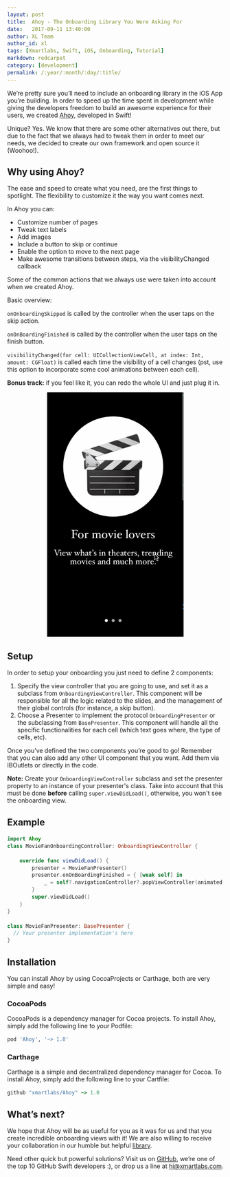 ```yaml
---
layout: post
title:  Ahoy - The Onboarding Library You Were Asking For
date:   2017-09-11 13:40:00
author: XL Team
author_id: xl
tags: [Xmartlabs, Swift, iOS, Onboarding, Tutorial]
markdown: redcarpet
category: [development]
permalink: /:year/:month/:day/:title/
---
```


We’re pretty sure you’ll need to include an onboarding library in the iOS App you’re building. In order to speed up the time spent in development while giving the developers freedom to build an awesome experience for their users, we created [Ahoy](https://github.com/xmartlabs/Ahoy), developed in Swift!

Unique?
Yes. We know that there are some other alternatives out there, but due to the fact that we always had to tweak them in order to meet our needs, we decided to create our own framework and open source it (Woohoo!).

## Why using Ahoy?
The ease and speed to create what you need, are the first things to spotlight.
The flexibility to customize it the way you want comes next.

In Ahoy you can:
* Customize number of pages
* Tweak text labels
* Add images
* Include a button to skip or continue
* Enable the option to move to the next page
* Make awesome transitions between steps, via the visibilityChanged callback

Some of the common actions that we always use were taken into account when we created Ahoy.

Basic overview:

`onOnboardingSkipped` is called by the controller when the user taps on the skip action.

`onOnBoardingFinished` is called by the controller when the user taps on the finish button.

`visibilityChanged(for cell: UICollectionViewCell, at index: Int, amount: CGFloat)` is called each time the visibility of a cell changes (pst, use this option to incorporate some cool animations between each cell).

**Bonus track:** if you feel like it, you can redo the whole UI and just plug it in.

<p align='center'>
  <img src='https://raw.githubusercontent.com/xmartlabs/Ahoy/master/movie.gif' alt='Ahoy in action!'/>
</p>



## Setup
In order to setup your onboarding you just need to define 2 components:

1. Specify the view controller that you are going to use, and set it as a subclass from `OnboardingViewController`.
This component will be responsible for all the logic related to the slides, and the management of their global controls (for instance, a skip button).
2. Choose a Presenter to implement the protocol `OnboardingPresenter` or the subclassing from `BasePresenter`.
This component will handle all the specific functionalities for each cell (which text goes where, the type of cells, etc).

Once you’ve defined the two components you’re good to go! Remember that you can also add any other UI component that you want. Add them via IBOutlets or directly in the code.

**Note:** Create your `OnboardingViewController` subclass and set the presenter property to an instance of your presenter's class. Take into account that this must be done **before** calling `super.viewDidLoad()`, otherwise, you won't see the onboarding view.

## Example
```swift
import Ahoy
class MovieFanOnboardingController: OnboardingViewController {

    override func viewDidLoad() {
        presenter = MovieFanPresenter()
        presenter.onOnBoardingFinished = { [weak self] in
            _ = self?.navigationController?.popViewController(animated: true)
        }
        super.viewDidLoad()
    }
}

class MovieFanPresenter: BasePresenter {
  // Your presenter implementation's here
}
```



## Installation
You can install Ahoy by using CocoaProjects or Carthage, both are very simple and easy!

### CocoaPods
CocoaPods is a dependency manager for Cocoa projects.
To install Ahoy, simply add the following line to your Podfile:
```ruby
pod 'Ahoy', '~> 1.0'
```

### Carthage
Carthage is a simple and decentralized dependency manager for Cocoa.
To install Ahoy, simply add the following line to your Cartfile:
```ruby
github "xmartlabs/Ahoy" ~> 1.0
```

## What’s next?
We hope that Ahoy will be as useful for you as it was for us and that you create incredible onboarding views with it! We are also willing to receive your collaboration in our humble but helpful [library](https://github.com/xmartlabs/Ahoy).


Need other quick but powerful solutions?
Visit us on [GitHub](https://github.com/xmartlabs), we’re one of the top 10 GitHub Swift developers :), or drop us a line at <hi@xmartlabs.com>.
